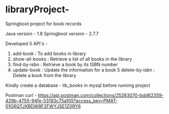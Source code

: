 # libraryProject-
Springboot project for book records

Java version - 1.8
Springboot version - 2.7.7

Developed 5 API's - 
1. add-book  : To add books in library
2. show-all-books : Retrieve a list of all books in the library
3. find-by-isbn : Retrieve a book by its ISBN number
4. update-book : Update the information for a book
5 delete-by-isbn  : Delete a book from the library

Kindly create a database - lib_books in mysql before running project

Postman curl - https://api.postman.com/collections/25263070-bdd62359-429b-4755-94fe-53183c75a105?access_key=PMAT-01GRQTJXBDW8F2FWYJSE1Z0RY6

